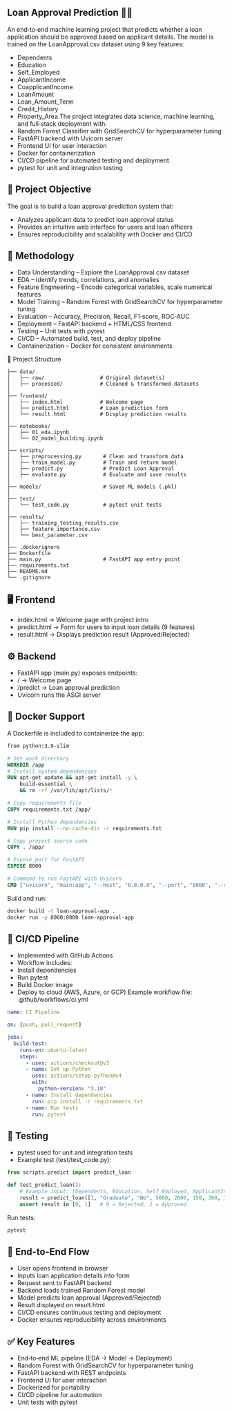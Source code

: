 ## Loan Approval Prediction 🏦✅
An end‑to‑end machine learning project that predicts whether a loan application should be approved based on applicant details. The model is trained on the LoanApproval.csv dataset using 9 key features:
- Dependents
- Education
- Self_Employed
- ApplicantIncome
- CoapplicantIncome
- LoanAmount
- Loan_Amount_Term
- Credit_History
- Property_Area
The project integrates data science, machine learning, and full‑stack deployment with:
- Random Forest Classifier with GridSearchCV for hyperparameter tuning
- FastAPI backend with Uvicorn server
- Frontend UI for user interaction
- Docker for containerization
- CI/CD pipeline for automated testing and deployment
- pytest for unit and integration testing

## 📌 Project Objective
The goal is to build a loan approval prediction system that:
- Analyzes applicant data to predict loan approval status
- Provides an intuitive web interface for users and loan officers
- Ensures reproducibility and scalability with Docker and CI/CD

## 🧪 Methodology
- Data Understanding – Explore the LoanApproval.csv dataset
- EDA – Identify trends, correlations, and anomalies
- Feature Engineering – Encode categorical variables, scale numerical features
- Model Training – Random Forest with GridSearchCV for hyperparameter tuning
- Evaluation – Accuracy, Precision, Recall, F1‑score, ROC‑AUC
- Deployment – FastAPI backend + HTML/CSS frontend
- Testing – Unit tests with pytest
- CI/CD – Automated build, test, and deploy pipeline
- Containerization – Docker for consistent environments

📂 Project Structure
```
├── data/
│   ├── raw/                  # Original dataset(s)
│   ├── processed/            # Cleaned & transformed datasets
│
├── frontend/
│   ├── index.html            # Welcome page
│   ├── predict.html          # Loan prediction form
│   └── result.html           # Display prediction results
│
├── notebooks/
│   ├── 01_eda.ipynb
│   └── 02_model_building.ipynb
│
├── scripts/
│   ├── preprocessing.py       # Clean and transform data
│   ├── train_model.py         # Train and return model
│   ├── predict.py             # Predict Loan Approval
│   ├── evaluate.py            # Evaluate and save results
│
├── models/                    # Saved ML models (.pkl)
│
├── test/
│   └── test_code.py           # pytest unit tests
│
├── results/
│   ├── training_testing_results.csv
│   ├── feature_importance.csv
│   └── best_parameter.csv
│
├── .dockerignore
├── Dockerfile
├── main.py                    # FastAPI app entry point
├── requirements.txt
├── README.md
└── .gitignore
```



## 🖥️ Frontend
- index.html → Welcome page with project intro
- predict.html → Form for users to input loan details (9 features)
- result.html → Displays prediction result (Approved/Rejected)

## ⚙️ Backend
- FastAPI app (main.py) exposes endpoints:
- / → Welcome page
- /predict → Loan approval prediction
- Uvicorn runs the ASGI server

## 🐳 Docker Support
A Dockerfile is included to containerize the app:
``` Dockerfile
from python:3.9-slim

# Set work directory
WORKDIR /app
# Install system dependencies
RUN apt-get update && apt-get install -y \
    build-essential \
    && rm -rf /var/lib/apt/lists/*

# Copy requirements file
COPY requirements.txt /app/

# Install Python dependencies
RUN pip install --no-cache-dir -r requirements.txt

# Copy project source code
COPY . /app/

# Expose port for FastAPI
EXPOSE 8000

# Command to run FastAPI with Uvicorn
CMD ["uvicorn", "main:app", "--host", "0.0.0.0", "--port", "8000", "--reload"]
```


Build and run:
```bash
docker build -t loan-approval-app .
docker run -p 8000:8000 loan-approval-app
```


## 🔄 CI/CD Pipeline
- Implemented with GitHub Actions
- Workflow includes:
- Install dependencies
- Run pytest
- Build Docker image
- Deploy to cloud (AWS, Azure, or GCP)
Example workflow file: .github/workflows/ci.yml
``` yml
name: CI Pipeline

on: [push, pull_request]

jobs:
  build-test:
    runs-on: ubuntu-latest
    steps:
      - uses: actions/checkout@v3
      - name: Set up Python
        uses: actions/setup-python@v4
        with:
          python-version: "3.10"
      - name: Install dependencies
        run: pip install -r requirements.txt
      - name: Run tests
        run: pytest
```


## 🧪 Testing
- pytest used for unit and integration tests
- Example test (test/test_code.py):
``` Python
from scripts.predict import predict_loan

def test_predict_loan():
    # Example input: [Dependents, Education, Self_Employed, ApplicantIncome, CoapplicantIncome, LoanAmount, Loan_Amount_Term, Credit_History, Property_Area]
    result = predict_loan([1, "Graduate", "No", 5000, 2000, 150, 360, 1, "Urban"])
    assert result in [0, 1]   # 0 = Rejected, 1 = Approved
```

Run tests:
```bash
pytest
```


## 🚀 End-to-End Flow
- User opens frontend in browser
- Inputs loan application details into form
- Request sent to FastAPI backend
- Backend loads trained Random Forest model
- Model predicts loan approval (Approved/Rejected)
- Result displayed on result.html
- CI/CD ensures continuous testing and deployment
- Docker ensures reproducibility across environments

## ✅ Key Features
- End‑to‑end ML pipeline (EDA → Model → Deployment)
- Random Forest with GridSearchCV for hyperparameter tuning
- FastAPI backend with REST endpoints
- Frontend UI for user interaction
- Dockerized for portability
- CI/CD pipeline for automation
- Unit tests with pytest
